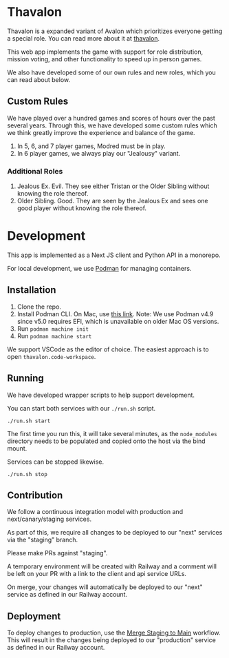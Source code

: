 # Thavalon
Thavalon is a expanded variant of Avalon which prioritizes everyone getting a special role. You can read more about it at [thavalon]().

This web app implements the game with support for role distribution, mission voting, and other functionality to speed up in person games.

We also have developed some of our own rules and new roles, which you can read about below.

## Custom Rules
We have played over a hundred games and scores of hours over the past several years. Through this, we have developed some custom rules which we think greatly improve the experience and balance of the game.

1. In 5, 6, and 7 player games, Modred must be in play.
2. In 6 player games, we always play our "Jealousy" variant.

### Additional Roles
1. Jealous Ex. Evil. They see either Tristan or the Older Sibling without knowing the role thereof.
2. Older Sibling. Good. They are seen by the Jealous Ex and sees one good player without knowing the role thereof.

# Development
This app is implemented as a Next JS client and Python API in a monorepo.

For local development, we use [Podman](https://podman.io/) for managing containers.

## Installation

1. Clone the repo.
1. Install Podman CLI. On Mac, use [this link](https://github.com/containers/podman/releases/download/v4.9.2/podman-installer-macos-amd64.pkg). Note: We use Podman v4.9 since v5.0 requires EFI, which is unavailable on older Mac OS versions.
1. Run `podman machine init`
1. Run `podman machine start`

We support VSCode as the editor of choice. The easiest approach is to open `thavalon.code-workspace`.

## Running
We have developed wrapper scripts to help support development.

You can start both services with our `./run.sh` script.

`./run.sh start`

The first time you run this, it will take several minutes, as the `node_modules` directory needs to be populated and copied onto the host via the bind mount.

Services can be stopped likewise.

`./run.sh stop`

## Contribution
We follow a continuous integration model with production and next/canary/staging services.

As part of this, we require all changes to be deployed to our "next" services via the "staging" branch.

Please make PRs against "staging".

A temporary environment will be created with Railway and a comment will be left on your PR with a link to the client and api service URLs.

On merge, your changes will automatically be deployed to our "next" service as defined in our Railway account.

## Deployment
To deploy changes to production, use the [Merge Staging to Main](https://github.com/cailyncodes/thavalon/actions/workflows/merge-staging-to-main.yml) workflow. This will result in the changes being deployed to our "production" service as defined in our Railway account.

